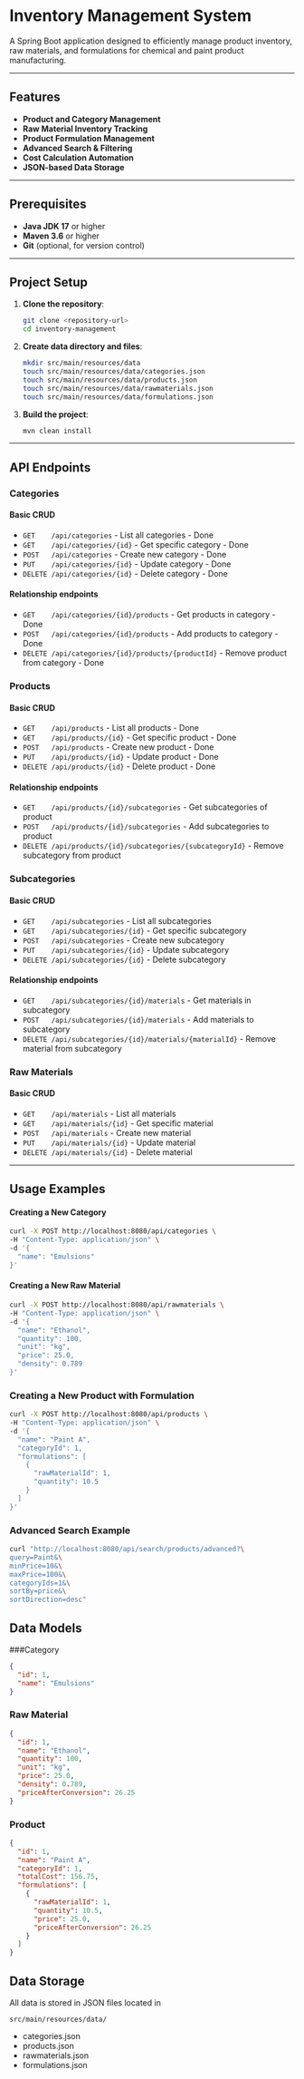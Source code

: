 # Inventory Management System

A Spring Boot application designed to efficiently manage product inventory, raw materials, and formulations for chemical and paint product manufacturing.

---

## Features
- **Product and Category Management**
- **Raw Material Inventory Tracking**
- **Product Formulation Management**
- **Advanced Search & Filtering**
- **Cost Calculation Automation**
- **JSON-based Data Storage**

---

## Prerequisites
- **Java JDK 17** or higher
- **Maven 3.6** or higher
- **Git** (optional, for version control)

---

## Project Setup

1. **Clone the repository**:
    ```bash
    git clone <repository-url>
    cd inventory-management
    ```

2. **Create data directory and files**:
    ```bash
    mkdir src/main/resources/data
    touch src/main/resources/data/categories.json
    touch src/main/resources/data/products.json
    touch src/main/resources/data/rawmaterials.json
    touch src/main/resources/data/formulations.json
    ```

3. **Build the project**:
    ```bash
    mvn clean install
    ```

---

## API Endpoints

### Categories
#### Basic CRUD
- `GET    /api/categories`                  - List all categories  - Done
- `GET    /api/categories/{id}`             - Get specific category  - Done
- `POST   /api/categories`                  - Create new category  - Done
- `PUT    /api/categories/{id}`             - Update category  - Done
- `DELETE /api/categories/{id}`             - Delete category  - Done

#### Relationship endpoints
- `GET    /api/categories/{id}/products`    - Get products in category  - Done
- `POST   /api/categories/{id}/products`    - Add products to category  - Done
- `DELETE /api/categories/{id}/products/{productId}`  - Remove product from category  - Done

### Products
#### Basic CRUD
- `GET    /api/products`                    - List all products  - Done
- `GET    /api/products/{id}`              - Get specific product  - Done
- `POST   /api/products`                   - Create new product  - Done
- `PUT    /api/products/{id}`              - Update product  - Done
- `DELETE /api/products/{id}`              - Delete product  - Done

#### Relationship endpoints
- `GET    /api/products/{id}/subcategories`     - Get subcategories of product
- `POST   /api/products/{id}/subcategories`     - Add subcategories to product
- `DELETE /api/products/{id}/subcategories/{subcategoryId}`  - Remove subcategory from product

### Subcategories
#### Basic CRUD
- `GET    /api/subcategories`              - List all subcategories
- `GET    /api/subcategories/{id}`         - Get specific subcategory
- `POST   /api/subcategories`              - Create new subcategory
- `PUT    /api/subcategories/{id}`         - Update subcategory
- `DELETE /api/subcategories/{id}`         - Delete subcategory

#### Relationship endpoints
- `GET    /api/subcategories/{id}/materials`    - Get materials in subcategory
- `POST   /api/subcategories/{id}/materials`    - Add materials to subcategory
- `DELETE /api/subcategories/{id}/materials/{materialId}`  - Remove material from subcategory


### Raw Materials
#### Basic CRUD
- `GET    /api/materials`                  - List all materials
- `GET    /api/materials/{id}`             - Get specific material
- `POST   /api/materials`                  - Create new material
- `PUT    /api/materials/{id}`             - Update material
- `DELETE /api/materials/{id}`             - Delete material

---

## Usage Examples

#### Creating a New Category
```bash
curl -X POST http://localhost:8080/api/categories \
-H "Content-Type: application/json" \
-d '{
  "name": "Emulsions"
}'
```
#### Creating a New Raw Material
```bash
curl -X POST http://localhost:8080/api/rawmaterials \
-H "Content-Type: application/json" \
-d '{
  "name": "Ethanol",
  "quantity": 100,
  "unit": "kg",
  "price": 25.0,
  "density": 0.789
}'
```

### Creating a New Product with Formulation
```bash
curl -X POST http://localhost:8080/api/products \
-H "Content-Type: application/json" \
-d '{
  "name": "Paint A",
  "categoryId": 1,
  "formulations": [
    {
      "rawMaterialId": 1,
      "quantity": 10.5
    }
  ]
}'

```

### Advanced Search Example
```bash
curl "http://localhost:8080/api/search/products/advanced?\
query=Paint&\
minPrice=10&\
maxPrice=100&\
categoryIds=1&\
sortBy=price&\
sortDirection=desc"
```

## Data Models
###Category

```json
{
  "id": 1,
  "name": "Emulsions"
}
```

### Raw Material
```json
{
  "id": 1,
  "name": "Ethanol",
  "quantity": 100,
  "unit": "kg",
  "price": 25.0,
  "density": 0.789,
  "priceAfterConversion": 26.25
}
```

### Product
```json
{
  "id": 1,
  "name": "Paint A",
  "categoryId": 1,
  "totalCost": 156.75,
  "formulations": [
    {
      "rawMaterialId": 1,
      "quantity": 10.5,
      "price": 25.0,
      "priceAfterConversion": 26.25
    }
  ]
}
```

## Data Storage
All data is stored in JSON files located in 
```
src/main/resources/data/
```

- categories.json
- products.json
- rawmaterials.json
- formulations.json